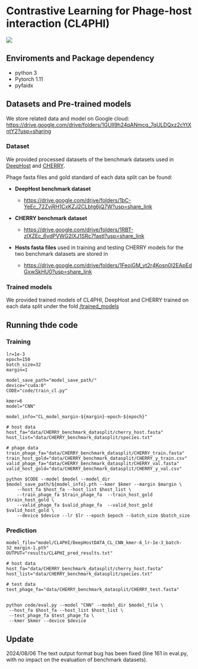 # Contrastive Learning for Phage-host interaction (CL4PHI)

![](figures/pipeline.png)

## Enviroments and Package dependency

- python 3
- Pytorch 1.11 
- pyfaidx


## Datasets and Pre-trained models

We store related data and model on Google cloud:
https://drive.google.com/drive/folders/1GUlI9h24pANmcq_7qULDQxz2cYtXntY2?usp=sharing

### Dataset

We provided processed datasets of the benchmark datasets used in [DeepHost](https://github.com/deepomicslab/DeepHost/tree/master/data) and [CHERRY](https://github.com/KennthShang/CHERRY/tree/main/Interactiondata).

Phage fasta files and gold standard of each data split can be found:
- **DeepHost benchmark dataset**
  - https://drive.google.com/drive/folders/1bC-YeEc_72ZvjRH1CxKZJ2CLbtg6jQ7W?usp=share_link

- **CHERRY benchmark dataset**
  - https://drive.google.com/drive/folders/1RBT-zIXZEc_6vdPVWG2lXJ1SRc7fastl?usp=share_link

- **Hosts fasta files** used in training and testing CHERRY models for the two benchmark datasets are stored in 
  - https://drive.google.com/drive/folders/1FeoiGM_yt2r4Kosn0I2EApEdGxwSkHU0?usp=share_link



### Trained models

We provided trained models of CL4PHI, DeepHost and CHERRY trained on each data split
under the fold [/trained_models](https://drive.google.com/drive/folders/1hnvj7gbJ1kpJ3uGegmqGB-mF7y_B71k3?usp=share_link)


## Running thde code

### Training
```
lr=1e-3
epoch=150
batch_size=32
margin=1

model_save_path="model_save_path/" 
device="cuda:0"  
CODE="code/train_cl.py"

kmer=6
model="CNN"

model_info="CL_model_margin-${margin}-epoch-${epoch}" 

# host data
host_fa="data/CHERRY_benchmark_datasplit/cherry_host.fasta"
host_list="data/CHERRY_benchmark_datasplit/species.txt"

# phage data
train_phage_fa="data/CHERRY_benchmark_datasplit/CHERRY_train.fasta"
train_host_gold="data/CHERRY_benchmark_datasplit/CHERRY_y_train.csv"
valid_phage_fa="data/CHERRY_benchmark_datasplit/CHERRY_val.fasta"
valid_host_gold="data/CHERRY_benchmark_datasplit/CHERRY_y_val.csv"

python $CODE --model $model --model_dir $model_save_path/${model_info}.pth --kmer $kmer --margin $margin \
	--host_fa $host_fa --host_list $host_list \
	--train_phage_fa $train_phage_fa  --train_host_gold $train_host_gold \
	--valid_phage_fa $valid_phage_fa  --valid_host_gold  $valid_host_gold \
	--device $device --lr $lr --epoch $epoch --batch_size $batch_size 
```


### Prediction

```
model_file="model/CL4PHI/DeepHostDATA_CL_CNN_kmer-6_lr-1e-3_batch-32_margin-1.pth"
OUTPUT="results/CL4PHI_pred_results.txt"

# host data
host_fa="data/CHERRY_benchmark_datasplit/cherry_host.fasta"
host_list="data/CHERRY_benchmark_datasplit/species.txt"

# test data
test_phage_fa="data/CHERRY_benchmark_datasplit/CHERRY_test.fasta"


python code/eval.py --model "CNN" --model_dir $model_file \
 --host_fa $host_fa --host_list $host_list \
 --test_phage_fa $test_phage_fa \
 --kmer $kmer --device $device 
```

## Update
2024/08/06  The text output format bug has been fixed (line 161 in eval.py, with no impact on the evaluation of benchmark datasets). 
